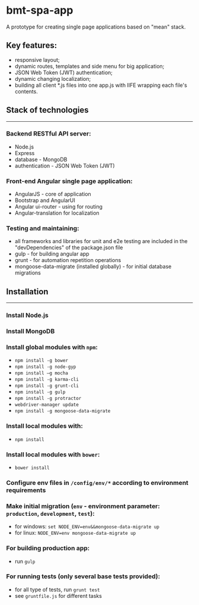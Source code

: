 # bmt-spa-app

A prototype for creating single page applications based on "mean" stack. 

## Key features:

 - responsive layout;
 - dynamic routes, templates and side menu for big application;
 - JSON Web Token (JWT) authentication;
 - dynamic changing localization;
 - building all client *.js files into one app.js with IIFE wrapping each file's contents. 

## Stack of technologies
***

### Backend RESTful API server:
 - Node.js
 - Express
 - database - MongoDB
 - authentication - JSON Web Token (JWT)
    
### Front-end Angular single page application:
 - AngularJS - core of application
 - Bootstrap and AngularUI
 - Angular ui-router - using for routing
 - Angular-translation for localization
 
### Testing and maintaining:
 - all frameworks and libraries for unit and e2e testing are included in the "devDependencies" of the package.json file
 - gulp - for building angular app
 - grunt - for automation repetition operations
 - mongoose-data-migrate (installed globally) - for initial database migrations
 
## Installation

***

### Install Node.js
### Install MongoDB
### Install global modules with `npm`:
 * `npm install -g bower`
 * `npm install -g node-gyp`
 * `npm install –g mocha`
 * `npm install -g karma-cli`
 * `npm install -g grunt-cli`
 * `npm install -g gulp`
 * `npm install -g protractor`
 * `webdriver-manager update`
 * `npm install -g mongoose-data-migrate`
 
### Install local modules with:
* `npm install`

### Install local modules with `bower`:
* `bower install`

### Configure env files in `/config/env/*` according to environment requirements

### Make initial migration (`env` - environment parameter: `production`, `development`, `test`):
* for windows: `set NODE_ENV=env&&mongoose-data-migrate up`
* for linux: `NODE_ENV=env mongoose-data-migrate up`

### For building production app:
* run `gulp`

### For running tests (only several base tests provided):
* for all type of tests, run `grunt test`
* see `gruntfile.js` for different tasks  